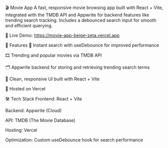 🎬 Movie App
A fast, responsive movie browsing app built with React + Vite, integrated with the TMDB API and Appwrite for backend features like trending search tracking. Includes a debounced search input for smooth and efficient querying.

🔗 Live Demo: https://movie-app-beige-zeta.vercel.app

🚀 Features
🔎 Instant search with useDebounce for improved performance

🎞️ Trending and popular movies via TMDB API

🗂️ Appwrite backend for storing and retrieving trending search terms

🎨 Clean, responsive UI built with React + Vite

🚀 Hosted on Vercel

🛠️ Tech Stack
Frontend: React + Vite

Backend: Appwrite (Cloud)

API: TMDB (The Movie Database)

Hosting: Vercel

Optimization: Custom useDebounce hook for search performance
